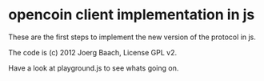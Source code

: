 opencoin client implementation in js
====================================

These are the first steps to implement the new version of the protocol in js.

The code is (c) 2012 Joerg Baach, License GPL v2.

Have a look at playground.js to see whats going on.

